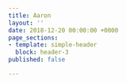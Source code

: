 ```yaml
---
title: Aaron
layout: ''
date: 2018-12-20 00:00:00 +0000
page_sections:
- template: simple-header
  block: header-3
published: false

---
```

